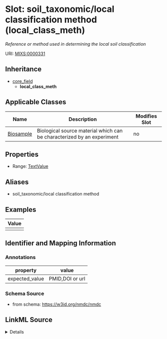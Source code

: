 # Slot: soil_taxonomic/local classification method (local_class_meth)


_Reference or method used in determining the local soil classification_



URI: [MIXS:0000331](https://w3id.org/mixs/0000331)




## Inheritance

* [core_field](core_field.md)
    * **local_class_meth**





## Applicable Classes

| Name | Description | Modifies Slot |
| --- | --- | --- |
[Biosample](Biosample.md) | Biological source material which can be characterized by an experiment |  no  |







## Properties

* Range: [TextValue](TextValue.md)



## Aliases


* soil_taxonomic/local classification method




## Examples

| Value |
| --- |
|  |

## Identifier and Mapping Information





### Annotations

| property | value |
| --- | --- |
| expected_value | PMID,DOI or url || occurrence | 1 |



### Schema Source


* from schema: https://w3id.org/nmdc/nmdc




## LinkML Source

<details>
```yaml
name: local_class_meth
annotations:
  expected_value:
    tag: expected_value
    value: PMID,DOI or url
  occurrence:
    tag: occurrence
    value: '1'
description: Reference or method used in determining the local soil classification
title: soil_taxonomic/local classification method
examples:
- value: ''
from_schema: https://w3id.org/nmdc/nmdc
aliases:
- soil_taxonomic/local classification method
rank: 1000
is_a: core field
string_serialization: '{PMID}|{DOI}|{URL}'
slot_uri: MIXS:0000331
multivalued: false
alias: local_class_meth
domain_of:
- Biosample
range: TextValue

```
</details>